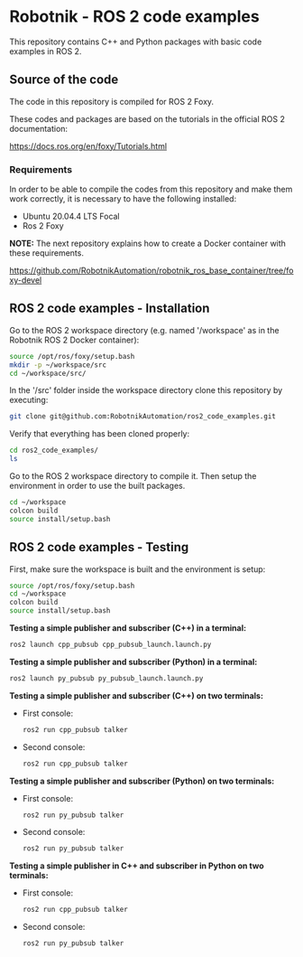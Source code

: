 # Robotnik - ROS 2 code examples

This repository contains C++ and Python packages with basic code examples in ROS 2.

## Source of the code

The code in this repository is compiled for ROS 2 Foxy. 

These codes and packages are based on the tutorials in the official ROS 2 documentation:

https://docs.ros.org/en/foxy/Tutorials.html

### Requirements

In order to be able to compile the codes from this repository and make them work correctly, it is necessary to have the following installed:

- Ubuntu 20.04.4 LTS Focal
- Ros 2 Foxy

**NOTE:** The next repository explains how to create a Docker container with these requirements.

https://github.com/RobotnikAutomation/robotnik_ros_base_container/tree/foxy-devel

## ROS 2 code examples - Installation

Go to the ROS 2 workspace directory (e.g. named '/workspace' as in the Robotnik ROS 2 Docker container):

```bash
source /opt/ros/foxy/setup.bash
mkdir -p ~/workspace/src
cd ~/workspace/src/
```

In the '/src' folder inside the workspace directory clone this repository  by executing:

```bash
git clone git@github.com:RobotnikAutomation/ros2_code_examples.git
```

Verify that everything has been cloned properly:

```bash
cd ros2_code_examples/
ls
```

Go to the ROS 2 workspace directory to compile it. Then setup the environment in order to use the built packages.

```bash
cd ~/workspace
colcon build
source install/setup.bash
```

## ROS 2 code examples - Testing

First, make sure the workspace is built and the environment is setup:

```bash
source /opt/ros/foxy/setup.bash
cd ~/workspace
colcon build
source install/setup.bash
```

**Testing a simple publisher and subscriber (C++) in a terminal:**

```bash
ros2 launch cpp_pubsub cpp_pubsub_launch.launch.py
```

**Testing a simple publisher and subscriber (Python) in a terminal:**

```bash
ros2 launch py_pubsub py_pubsub_launch.launch.py
```

**Testing a simple publisher and subscriber (C++) on two terminals:**

- First console:

  ```bash
  ros2 run cpp_pubsub talker
  ```

- Second console:

  ```bash
  ros2 run cpp_pubsub talker
  ```

**Testing a simple publisher and subscriber (Python) on two terminals:**

- First console:

  ```bash
  ros2 run py_pubsub talker
  ```

- Second console:

  ```bash
  ros2 run py_pubsub talker
  ```

**Testing a simple publisher in C++ and subscriber in Python on two terminals:**

- First console:

  ```bash
  ros2 run cpp_pubsub talker
  ```

- Second console:

  ```bash
  ros2 run py_pubsub talker
  ```



